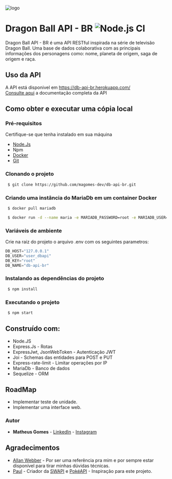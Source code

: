 ![logo](https://img.elo7.com.br/product/original/1C553C0/painel-festa-2x1m-dragon-ball-super-goku.jpg)

# Dragon Ball API - BR ![Node.js CI](https://github.com/magomes-dev/db-api-br/workflows/Node.js%20CI/badge.svg)
Dragon Ball API - BR é uma API RESTful inspirada na série de televisão Dragon Ball. Uma base de dados colaborativa com as principais informações dos personagens como: nome, planeta de origem, saga de origem e raça.

## Uso da API
A API está disponivel em https://db-api-br.herokuapp.com/ </br>
[Consulte aqui](https://documenter.getpostman.com/view/2137744/SzYbzHpb) a documentação completa da API 

## Como obter e executar uma cópia local

### Pré-requisitos 
Certifique-se que tenha instalado em sua máquina
* [Node.Js](https://nodejs.org/en/download/)  
* Npm
* [Docker](https://docs.docker.com/)
* [Git](https://git-scm.com/downloads)

### Clonando o projeto
``` bash
 $ git clone https://github.com/magomes-dev/db-api-br.git
```
### Criando uma instância do MariaDb em um container Docker
``` bash
 $ docker pull mariadb
```
``` bash
 $ docker run -d --name maria -e MARIADB_PASSWORD=root -e MARIADB_USER=dbapi -e MARIADB_DATABASE=db-api-br -p 3306:3306  mariadb
```
### Variáveis de ambiente
Crie na raiz do projeto o arquivo .env com os seguintes parametros:
``` c#
DB_HOST="127.0.0.1"
DB_USER="user_dbapi"
DB_KEY="root"
DB_NAME="db-api-br"
```

### Instalando as dependências do projeto
``` bash
 $ npm install
```
### Executando o projeto
``` bash
 $ npm start
```

## Construído com:
* Node.JS
* Express.Js - Rotas
* ExpressJwt, JsonWebToken - Autenticação JWT
* Joi - Schemas das entidades para POST e PUT
* Express-rate-limit - Limitar operações por IP
* MariaDb - Banco de dados
* Sequelize - ORM

## RoadMap
* Implementar teste de unidade.
* Implementar uma interface web.

### Autor
* **Matheus Gomes** - [LinkedIn](https://www.linkedin.com/in/matheusandradegomes/) - [Instagram](https://www.instagram.com/gomesreal/)

## Agradecimentos
* [Allan Webber](https://github.com/allanweber) - Por ser uma referência pra mim e por sempre estar disponível para tirar minhas dúvidas técnicas.
* [Paul](https://github.com/phalt) - Criador da [SWAPI](https://swapi.co) e [PokéAPI](https://pokeapi.co) - Inspiração para este projeto.
